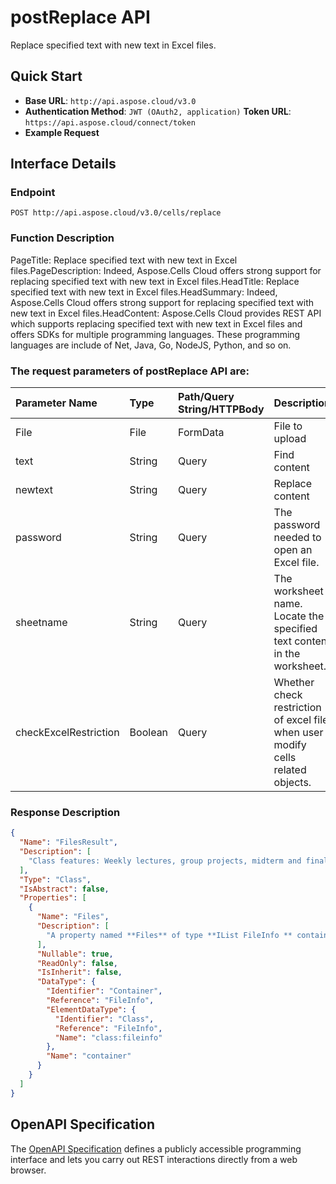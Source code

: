 # **postReplace API**

Replace specified text with new text in Excel files. 

## **Quick Start**

- **Base URL**: `http://api.aspose.cloud/v3.0`
- **Authentication Method**: `JWT (OAuth2, application)`  **Token URL**: `https://api.aspose.cloud/connect/token`
- **Example Request** 
<script src="https://gist.github.com/aspose-cells-cloud-gists/8a5b324fdf3e574dbd747c1a1e24b05d.js?file=Example30_PostReplace.cs"></script>

## **Interface Details**

### **Endpoint** 

```
POST http://api.aspose.cloud/v3.0/cells/replace
```

### **Function Description**
PageTitle: Replace specified text with new text in Excel files.PageDescription: Indeed, Aspose.Cells Cloud offers strong support for replacing specified text with new text in Excel files.HeadTitle:  Replace specified text with new text in Excel files.HeadSummary: Indeed, Aspose.Cells Cloud offers strong support for replacing specified text with new text in Excel files.HeadContent: Aspose.Cells Cloud provides REST API which supports replacing specified text with new text in Excel files and offers SDKs for multiple programming languages. These programming languages are include of Net, Java, Go, NodeJS, Python, and so on.

### The request parameters of **postReplace** API are: 

| Parameter Name | Type | Path/Query String/HTTPBody | Description | 
| :- | :- | :- |:- | 
|File|File|FormData|File to upload|
|text|String|Query|Find content|
|newtext|String|Query|Replace content|
|password|String|Query|The password needed to open an Excel file.|
|sheetname|String|Query|The worksheet name. Locate the specified text content in the worksheet.|
|checkExcelRestriction|Boolean|Query|Whether check restriction of excel file when user modify cells related objects.|


### **Response Description**
```json
{
  "Name": "FilesResult",
  "Description": [
    "Class features: Weekly lectures, group projects, midterm and final exams, and participation in class discussions."
  ],
  "Type": "Class",
  "IsAbstract": false,
  "Properties": [
    {
      "Name": "Files",
      "Description": [
        "A property named **Files** of type **IList FileInfo ** containing a collection of file information objects."
      ],
      "Nullable": true,
      "ReadOnly": false,
      "IsInherit": false,
      "DataType": {
        "Identifier": "Container",
        "Reference": "FileInfo",
        "ElementDataType": {
          "Identifier": "Class",
          "Reference": "FileInfo",
          "Name": "class:fileinfo"
        },
        "Name": "container"
      }
    }
  ]
}
```

## OpenAPI Specification

The [OpenAPI Specification](https://reference.aspose.cloud/cells/#/LightCellsController/PostReplace) defines a publicly accessible programming interface and lets you carry out REST interactions directly from a web browser.


